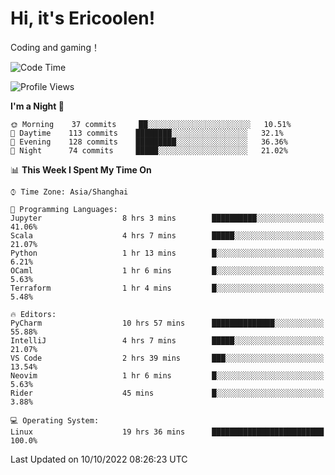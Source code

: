 # Hi, it's Ericoolen!
Coding and gaming！

<!--START_SECTION:waka-->
![Code Time](http://img.shields.io/badge/Code%20Time-430%20hrs%2059%20mins-blue)

![Profile Views](http://img.shields.io/badge/Profile%20Views-1-blue)

**I'm a Night 🦉** 

```text
🌞 Morning    37 commits     ██░░░░░░░░░░░░░░░░░░░░░░░   10.51% 
🌆 Daytime    113 commits    ████████░░░░░░░░░░░░░░░░░   32.1% 
🌃 Evening    128 commits    █████████░░░░░░░░░░░░░░░░   36.36% 
🌙 Night      74 commits     █████░░░░░░░░░░░░░░░░░░░░   21.02%

```


📊 **This Week I Spent My Time On** 

```text
⌚︎ Time Zone: Asia/Shanghai

💬 Programming Languages: 
Jupyter                  8 hrs 3 mins        ██████████░░░░░░░░░░░░░░░   41.06% 
Scala                    4 hrs 7 mins        █████░░░░░░░░░░░░░░░░░░░░   21.07% 
Python                   1 hr 13 mins        █░░░░░░░░░░░░░░░░░░░░░░░░   6.21% 
OCaml                    1 hr 6 mins         █░░░░░░░░░░░░░░░░░░░░░░░░   5.63% 
Terraform                1 hr 4 mins         █░░░░░░░░░░░░░░░░░░░░░░░░   5.48%

🔥 Editors: 
PyCharm                  10 hrs 57 mins      ██████████████░░░░░░░░░░░   55.88% 
IntelliJ                 4 hrs 7 mins        █████░░░░░░░░░░░░░░░░░░░░   21.07% 
VS Code                  2 hrs 39 mins       ███░░░░░░░░░░░░░░░░░░░░░░   13.54% 
Neovim                   1 hr 6 mins         █░░░░░░░░░░░░░░░░░░░░░░░░   5.63% 
Rider                    45 mins             █░░░░░░░░░░░░░░░░░░░░░░░░   3.88%

💻 Operating System: 
Linux                    19 hrs 36 mins      █████████████████████████   100.0%

```


 Last Updated on 10/10/2022 08:26:23 UTC
<!--END_SECTION:waka-->

